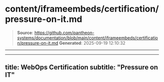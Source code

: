 # content/iframeembeds/certification/pressure-on-it.md

> **Source**: https://github.com/pantheon-systems/documentation/blob/main/content/iframeembeds/certification/pressure-on-it.md
> **Generated**: 2025-09-19 12:10:32

---

---
title: WebOps Certification
subtitle: "Pressure on IT"
---

<Partial file="certification-guide/pressure-on-it.md" />
